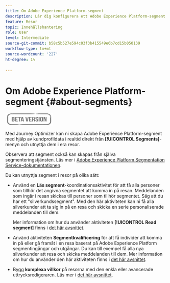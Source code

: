 ```yaml
---
title: Om Adobe Experience Platform-segment
description: Lär dig konfigurera ett Adobe Experience Platform-segment
feature: Resor
topic: Innehållshantering
role: User
level: Intermediate
source-git-commit: b58c5b527e594c03f3b415549e6b7cd15b050139
workflow-type: tm+mt
source-wordcount: '227'
ht-degree: 1%

---
```


# Om Adobe Experience Platform-segment {#about-segments}

![](../assets/do-not-localize/badge.png)

Med Journey Optimizer kan ni skapa Adobe Experience Platform-segment med hjälp av kundprofildata i realtid direkt från **[!UICONTROL Segments]**-menyn och utnyttja dem i era resor.

Observera att segment också kan skapas från själva segmenteringstjänsten. Läs mer i [Adobe Experience Platform Segmentation Service-dokumentationen](https://experienceleague.adobe.com/docs/experience-platform/segmentation/home.html).

Du kan utnyttja segment i resor på olika sätt:

* Använd en **Läs segment**-koordinationsaktivitet för att få alla personer som tillhör det angivna segmentet att komma in på resan. Meddelanden som ingår i resan skickas till personer som tillhör segmentet. Säg att du har ett &quot;silverkundssegment&quot;. Med den här aktiviteten kan ni få alla silverkunder att ta sig in på en resa och skicka en serie personaliserade meddelanden till dem.

   Mer information om hur du använder aktiviteten **[!UICONTROL Read segment]** finns i [det här avsnittet](../building-journeys/read-segment.md#configuring-segment-trigger-activity).

* Använd aktiviteten **Segmentkvalificering** för att få individer att komma in på eller gå framåt i en resa baserat på Adobe Experience Platform segmentingångar och utgångar. Du kan till exempel få alla nya silverkunder att resa och skicka meddelanden till dem. Mer information om hur du använder den här aktiviteten finns i [det här avsnittet](../building-journeys/segment-qualification-events.md).

* Bygg **komplexa villkor** på resorna med den enkla eller avancerade uttrycksredigeraren. Läs mer i [det här avsnittet](../building-journeys/condition-activity.md#using-a-segment).
